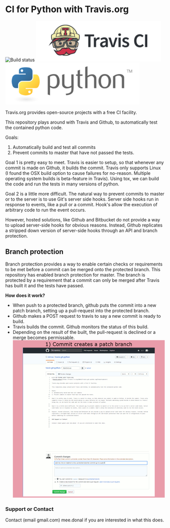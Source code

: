# CI for Python with Travis.org
![Build status](https://travis-ci.org/ddmee/travis-git-python.svg?branch=master)
![Travis CI](./images/travis.PNG)
![Python](./images/python.PNG)

Travis.org provides open-source projects with a free CI facility. 

This repository plays around with Travis and Github, to automatically test the contained python code.

Goals:
1. Automatically build and test all commits
2. Prevent commits to master that have not passed the tests.

Goal 1 is pretty easy to meet. Travis is easier to setup, so that whenever any commit is made on Github, it builds the commit. Travis only supports Linux (I found the OSX build option to cause failures for no-reason. Multiple operating system builds is beta-feature in Travis). Using tox, we can build the code and run the tests in many versions of python.

Goal 2 is a little more difficult. The natural way to prevent commits to master or to the server is to use Git's server side hooks. Server side hooks run in response to events, like a pull or a commit. Hook's allow the execution of arbitrary code to run the event occurs.

However, hosted solutions, like Github and Bitbucket do not provide a way to upload server-side hooks for obvious reasons. Instead, Github replicates a stripped down version of server-side hooks through an API and branch protection.

## Branch protection
Branch protection provides a way to enable certain checks or requirements to be met before a commit can be merged onto the protected branch. This repository has enabled branch protection for master. The branch is protected by a requirement that a commit can only be merged after Travis has built it and the tests have passed.

__How does it work?__
* When push to a protected branch, github puts the commit into a new patch branch, setting up a pull-request into the protected branch.
* Github makes a POST request to travis to say a new commit is ready to build.
* Travis builds the commit. Github monitors the status of this build.
* Depending on the result of the built, the pull-request is declined or a merge becomes permissable.
![merge-process gif](./images/merge-process.gif)

### Support or Contact

Contact (email gmail.com) mee.donal  if you are interested in what this does.

